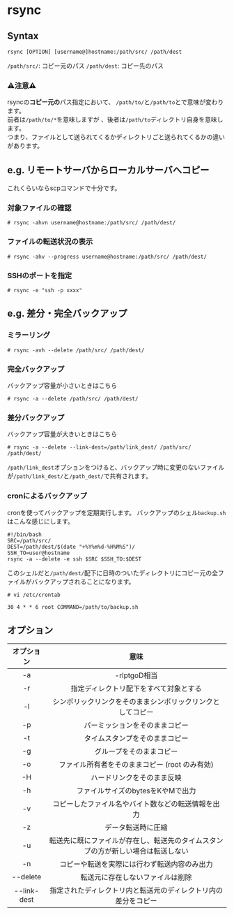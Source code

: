 # rsync
## Syntax  
```
rsync [OPTION] [username@]hostname:/path/src/ /path/dest
```
```/path/src/```: コピー元のパス ```/path/dest```: コピー先のパス  
### :warning:注意:warning:
rsyncの**コピー元の**パス指定において、  ```/path/to/```と```/path/to```とで意味が変わります。  
前者は```/path/to/*```を意味しますが 、後者は```/path/to```ディレクトリ自身を意味します。  
つまり、ファイルとして送られてくるかディレクトリごと送られてくるかの違いがあります。
## e.g. リモートサーバからローカルサーバへコピー
これくらいならscpコマンドで十分です。
### 対象ファイルの確認
```
# rsync -ahvn username@hostname:/path/src/ /path/dest/
```
### ファイルの転送状況の表示
```
# rsync -ahv --progress username@hostname:/path/src/ /path/dest/
```
### SSHのポートを指定
```
# rsync -e "ssh -p xxxx"
```
## e.g. 差分・完全バックアップ
### ミラーリング
```
# rsync -avh --delete /path/src/ /path/dest/
```
### 完全バックアップ
バックアップ容量が小さいときはこちら
```
# rsync -a --delete /path/src/ /path/dest/
```
### 差分バックアップ
バックアップ容量が大きいときはこちら
```
# rsync -a --delete --link-dest=/path/link_dest/ /path/src/ /path/dest/
```
```/path/link_dest```オプションをつけると、バックアップ時に変更のないファイルが```/path/link_dest/```と```/path_dest/```で共有されます。
### cronによるバックアップ
cronを使ってバックアップを定期実行します。
バックアップのシェル```backup.sh```はこんな感じにします。
```
#!/bin/bash
SRC=/path/src/
DEST=/path/dest/$(date "+%Y%m%d-%H%M%S")/
SSH_TO=user@hostname
rsync -a --delete -e ssh $SRC $SSH_TO:$DEST
```
このシェルだと```/path/dest/```配下に日時のついたディレクトリにコピー元の全ファイルがバックアップされることになります。
```
# vi /etc/crontab
```
```
30 4 * * 6 root COMMAND=/path/to/backup.sh
```
## オプション
|オプション|意味|
|:---:|:---:|
|-a|-rlptgoD相当|
|-r|指定ディレクトリ配下をすべて対象とする|
|-l|シンボリックリンクをそのままシンボリックリンクとしてコピー|
|-p|パーミッションをそのままコピー|
|-t|タイムスタンプをそのままコピー|
|-g|グループをそのままコピー|
|-o|ファイル所有者をそのままコピー (root のみ有効)|
|-H|ハードリンクをそのまま反映|
|-h|ファイルサイズのbytesをKやMで出力|
|-v|コピーしたファイル名やバイト数などの転送情報を出力|
|-z|データ転送時に圧縮|
|-u|転送先に既にファイルが存在し、転送先のタイムスタンプの方が新しい場合は転送しない|
|-n|コピーや転送を実際には行わず転送内容のみ出力|
|--delete|転送元に存在しないファイルは削除|
|--link-dest|指定されたディレクトリ内と転送元のディレクトリ内の差分をコピー|
